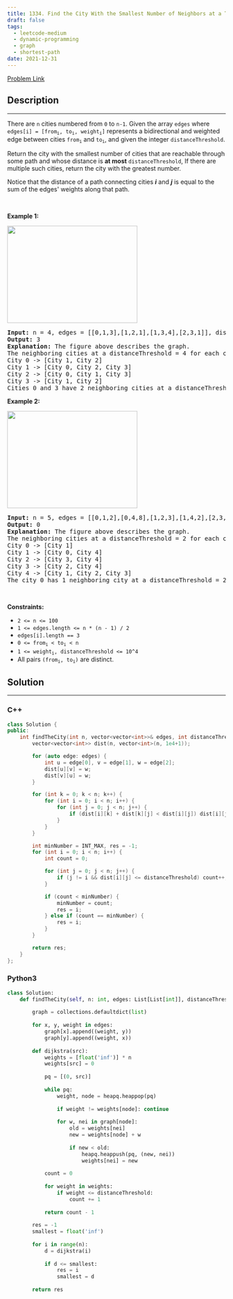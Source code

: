 ```yaml
---
title: 1334. Find the City With the Smallest Number of Neighbors at a Threshold Distance
draft: false
tags: 
  - leetcode-medium
  - dynamic-programming
  - graph
  - shortest-path
date: 2021-12-31
---
```


[Problem Link](https://leetcode.com/problems/find-the-city-with-the-smallest-number-of-neighbors-at-a-threshold-distance/)

## Description

---
<p>There are <code>n</code> cities numbered from <code>0</code> to <code>n-1</code>. Given the array <code>edges</code> where <code>edges[i] = [from<sub>i</sub>, to<sub>i</sub>, weight<sub>i</sub>]</code> represents a bidirectional and weighted edge between cities <code>from<sub>i</sub></code> and <code>to<sub>i</sub></code>, and given the integer <code>distanceThreshold</code>.</p>

<p>Return the city with the smallest number of cities that are reachable through some path and whose distance is <strong>at most</strong> <code>distanceThreshold</code>, If there are multiple such cities, return the city with the greatest number.</p>

<p>Notice that the distance of a path connecting cities <em><strong>i</strong></em> and <em><strong>j</strong></em> is equal to the sum of the edges&#39; weights along that path.</p>

<p>&nbsp;</p>
<p><strong class="example">Example 1:</strong></p>

<p><img alt="" src="https://assets.leetcode.com/uploads/2024/08/23/problem1334example1.png" style="width: 300px; height: 224px;" /></p>

<pre>
<strong>Input:</strong> n = 4, edges = [[0,1,3],[1,2,1],[1,3,4],[2,3,1]], distanceThreshold = 4
<strong>Output:</strong> 3
<strong>Explanation: </strong>The figure above describes the graph.&nbsp;
The neighboring cities at a distanceThreshold = 4 for each city are:
City 0 -&gt; [City 1, City 2]&nbsp;
City 1 -&gt; [City 0, City 2, City 3]&nbsp;
City 2 -&gt; [City 0, City 1, City 3]&nbsp;
City 3 -&gt; [City 1, City 2]&nbsp;
Cities 0 and 3 have 2 neighboring cities at a distanceThreshold = 4, but we have to return city 3 since it has the greatest number.
</pre>

<p><strong class="example">Example 2:</strong></p>

<p><img alt="" src="https://assets.leetcode.com/uploads/2024/08/23/problem1334example0.png" style="width: 300px; height: 224px;" /></p>

<pre>
<strong>Input:</strong> n = 5, edges = [[0,1,2],[0,4,8],[1,2,3],[1,4,2],[2,3,1],[3,4,1]], distanceThreshold = 2
<strong>Output:</strong> 0
<strong>Explanation: </strong>The figure above describes the graph.&nbsp;
The neighboring cities at a distanceThreshold = 2 for each city are:
City 0 -&gt; [City 1]&nbsp;
City 1 -&gt; [City 0, City 4]&nbsp;
City 2 -&gt; [City 3, City 4]&nbsp;
City 3 -&gt; [City 2, City 4]
City 4 -&gt; [City 1, City 2, City 3]&nbsp;
The city 0 has 1 neighboring city at a distanceThreshold = 2.
</pre>

<p>&nbsp;</p>
<p><strong>Constraints:</strong></p>

<ul>
	<li><code>2 &lt;= n &lt;= 100</code></li>
	<li><code>1 &lt;= edges.length &lt;= n * (n - 1) / 2</code></li>
	<li><code>edges[i].length == 3</code></li>
	<li><code>0 &lt;= from<sub>i</sub> &lt; to<sub>i</sub> &lt; n</code></li>
	<li><code>1 &lt;= weight<sub>i</sub>,&nbsp;distanceThreshold &lt;= 10^4</code></li>
	<li>All pairs <code>(from<sub>i</sub>, to<sub>i</sub>)</code> are distinct.</li>
</ul>


## Solution

---
### C++
``` cpp title='find-the-city-with-the-smallest-number-of-neighbors-at-a-threshold-distance'
class Solution {
public:
    int findTheCity(int n, vector<vector<int>>& edges, int distanceThreshold) {
        vector<vector<int>> dist(n, vector<int>(n, 1e4+1));

        for (auto edge: edges) {
            int u = edge[0], v = edge[1], w = edge[2];
            dist[u][v] = w;
            dist[v][u] = w;
        }

        for (int k = 0; k < n; k++) {
            for (int i = 0; i < n; i++) {
                for (int j = 0; j < n; j++) {
                    if (dist[i][k] + dist[k][j] < dist[i][j]) dist[i][j] = dist[i][k] + dist[k][j];
                }
            }
        }

        int minNumber = INT_MAX, res = -1;
        for (int i = 0; i < n; i++) {
            int count = 0;

            for (int j = 0; j < n; j++) {
                if (j != i && dist[i][j] <= distanceThreshold) count++;
            }

            if (count < minNumber) {
                minNumber = count;
                res = i;
            } else if (count == minNumber) {
                res = i;
            }
        }

        return res;
    }
};
```
### Python3
``` py title='find-the-city-with-the-smallest-number-of-neighbors-at-a-threshold-distance'
class Solution:
    def findTheCity(self, n: int, edges: List[List[int]], distanceThreshold: int) -> int:
        
        graph = collections.defaultdict(list)
        
        for x, y, weight in edges:
            graph[x].append((weight, y))
            graph[y].append((weight, x))
        
        def dijkstra(src):
            weights = [float('inf')] * n
            weights[src] = 0
            
            pq = [(0, src)]
            
            while pq:
                weight, node = heapq.heappop(pq)
                
                if weight != weights[node]: continue
                
                for w, nei in graph[node]:
                    old = weights[nei]
                    new = weights[node] + w
                    
                    if new < old:
                        heapq.heappush(pq, (new, nei))
                        weights[nei] = new
            
            count = 0
            
            for weight in weights:
                if weight <= distanceThreshold:
                    count += 1
            
            return count - 1
        
        res = -1
        smallest = float('inf')
        
        for i in range(n):
            d = dijkstra(i)
            
            if d <= smallest:
                res = i
                smallest = d
        
        return res
```

